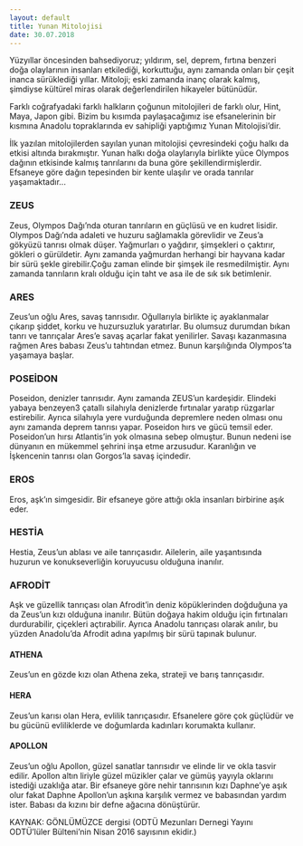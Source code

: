 ```yaml
---
layout: default
title: Yunan Mitolojisi
date: 30.07.2018
---
```


 Yüzyıllar öncesinden bahsediyoruz; yıldırım, sel, deprem, fırtına benzeri doğa olaylarının insanları etkilediği, korkuttuğu, aynı zamanda onları bir çeşit inanca sürüklediği yıllar. Mitoloji; eski zamanda inanç olarak kalmış, şimdiyse kültürel miras olarak değerlendirilen hikayeler bütünüdür.

 Farklı coğrafyadaki farklı halkların çoğunun mitolojileri de farklı olur, Hint, Maya, Japon gibi. Bizim bu kısımda paylaşacağımız ise efsanelerinin bir kısmına Anadolu topraklarında ev sahipliği yaptığımız Yunan Mitolojisi’dir.

 İlk yazılan mitolojilerden sayılan yunan mitolojisi çevresindeki çoğu halkı da etkisi altında bırakmıştır. Yunan halkı doğa olaylarıyla birlikte yüce Olympos dağının etkisinde kalmış tanrılarını da buna göre şekillendirmişlerdir. Efsaneye göre dağın tepesinden bir kente ulaşılır ve orada tanrılar yaşamaktadır...


### ZEUS
Zeus, Olympos Dağı’nda oturan tanrıların en güçlüsü ve en kudret lisidir. Olympos Dağı’nda adaleti ve huzuru sağlamakla görevlidir ve Zeus’a gökyüzü tanrısı olmak düşer. Yağmurları o yağdırır, şimşekleri o çaktırır, gökleri o gürüldetir. Aynı zamanda yağmurdan herhangi bir hayvana kadar bir sürü şekle girebilir.Çoğu zaman elinde bir şimşek ile resmedilmiştir. Aynı zamanda tanrıların kralı olduğu için taht ve asa ile de sık sık betimlenir.

### ARES
Zeus’un oğlu Ares, savaş tanrısıdır. Oğullarıyla birlikte iç ayaklanmalar çıkarıp şiddet, korku ve huzursuzluk yaratırlar. Bu olumsuz durumdan bıkan tanrı ve tanrıçalar Ares’e savaş açarlar fakat yenilirler. Savaşı kazanmasına rağmen Ares babası Zeus’u tahtından etmez. Bunun karşılığında Olympos’ta yaşamaya başlar.

### POSEİDON
Poseidon, denizler tanrısıdır. Aynı zamanda ZEUS’un kardeşidir. Elindeki yabaya benzeyen3 çatallı silahıyla denizlerde fırtınalar yaratıp rüzgarlar estirebilir. Ayrıca silahıyla yere vurduğunda depremlere neden olması onu aynı zamanda deprem tanrısı yapar. Poseidon hırs ve gücü temsil eder. Poseidon’un hırsı Atlantis’in yok olmasına sebep olmuştur. Bunun nedeni ise dünyanın en mükemmel şehrini inşa etme arzusudur. Karanlığın ve İşkencenin tanrısı olan Gorgos’la savaş içindedir.

### EROS
Eros, aşk’ın simgesidir. Bir efsaneye göre attığı okla insanları birbirine aşık eder.

### HESTİA
Hestia, Zeus’un ablası ve aile tanrıçasıdır. Ailelerin, aile yaşantısında huzurun ve konukseverliğin koruyucusu olduğuna inanılır.

### AFRODİT
Aşk ve güzellik tanrıçası olan Afrodit’in deniz köpüklerinden doğduğuna ya da Zeus’un kızı olduğuna inanılır. Bütün doğaya hakim olduğu için fırtınaları durdurabilir, çiçekleri açtırabilir. Ayrıca Anadolu tanrıçası olarak anılır, bu yüzden Anadolu’da Afrodit adına yapılmış bir sürü tapınak bulunur.

#### ATHENA
Zeus’un en gözde kızı olan Athena zeka, strateji ve barış tanrıçasıdır.

#### HERA
Zeus’un karısı olan Hera, evlilik tanrıçasıdır. Efsanelere göre çok güçlüdür ve bu gücünü evliliklerde ve doğumlarda kadınları korumakta kullanır.

#### APOLLON
Zeus’un oğlu Apollon, güzel sanatlar tanrısıdır ve elinde lir ve okla tasvir edilir. Apollon altın liriyle güzel müzikler çalar ve gümüş yayıyla oklarını istediği uzaklığa atar. Bir efsaneye göre nehir tanrısının kızı Daphne’ye aşık olur fakat Daphne Apollon’un aşkına karşılık vermez ve babasından yardım ister. Babası da kızını bir defne ağacına dönüştürür.


KAYNAK: GÖNLÜMÜZCE dergisi (ODTÜ Mezunları Dernegi Yayını ODTÜ’lüler Bülteni’nin Nisan 2016 sayısının ekidir.)


